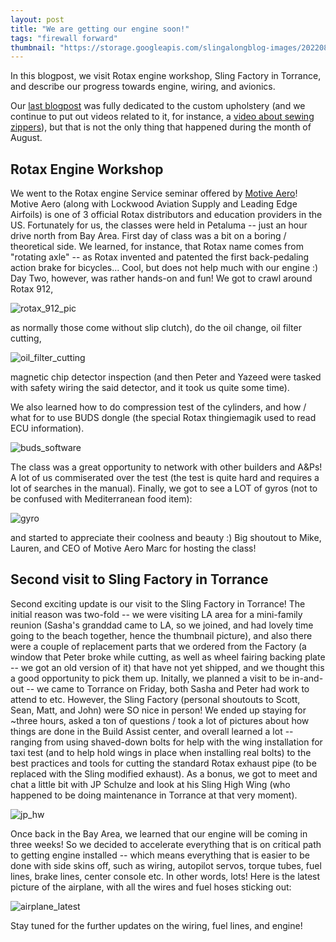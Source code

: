 ```yaml
---
layout: post
title: "We are getting our engine soon!"
tags: "firewall forward"
thumbnail: "https://storage.googleapis.com/slingalongblog-images/20220827_133643_thumb.jpg"
---
```


In this blogpost, we visit Rotax engine workshop, Sling Factory in Torrance, and describe our progress towards engine, wiring, and avionics.

Our [last blogpost](/diy-upholstery) was fully dedicated to the custom upholstery (and we continue to put out videos related to it, 
for instance, a [video about sewing zippers](https://youtu.be/hWruGGmMSSk)), but that is not the only thing that happened during the month of August.

## Rotax Engine Workshop

We went to the Rotax engine Service seminar offered by [Motive Aero](https://motive.aero/)! Motive Aero (along with
Lockwood Aviation Supply and Leading Edge Airfoils) is one of 3 official Rotax distributors and education providers in the US.
Fortunately for us, the classes were held in Petaluma -- just an hour drive north from Bay Area.
First day of class was a bit on a boring / theoretical side. We learned, for instance, that Rotax name comes from 
"rotating axle" -- as Rotax invented and patented the first back-pedaling action brake for bicycles... Cool, but does 
not help much with our engine :) Day Two, however, was rather hands-on and fun!
We got to crawl around Rotax 912,


![rotax_912_pic](https://storage.googleapis.com/slingalongblog-images/20220823_085741.jpg)


as normally those come without slip clutch), do the oil change, oil filter cutting,

![oil_filter_cutting](https://storage.googleapis.com/slingalongblog-images/20220823_114803.jpg)

magnetic chip detector inspection (and then Peter and Yazeed were tasked with safety wiring the said detector, and it took us quite some time).

We also learned how to do compression test of the cylinders, and how / what for to use BUDS dongle (the special
Rotax thingiemagik used to read ECU information).

![buds_software](https://storage.googleapis.com/slingalongblog-images/20220823_145840.jpg)

The class was a great opportunity to network with other builders and A&Ps! A lot of us commiserated
over the test (the test is quite hard and requires a lot of searches in the manual). 
Finally, we got to see a LOT of gyros (not to be confused with Mediterranean food item):

![gyro](https://storage.googleapis.com/slingalongblog-images/20220823_103939.jpg)

and started to appreciate their coolness and beauty :) 
Big shoutout to Mike, Lauren, and CEO of Motive Aero Marc for hosting the class!


## Second visit to Sling Factory in Torrance

Second exciting update is our visit to the Sling Factory in Torrance! The initial reason was two-fold -- we were visiting LA area for a mini-family reunion
(Sasha's granddad came to LA, so we joined, and had lovely time going to the beach together, hence the thumbnail picture), and also there were a couple of replacement parts that we ordered from the Factory (a window that Peter broke while cutting, as well
as wheel fairing backing plate -- we got an old version of it) that have not yet shipped, and we thought this a good opportunity to pick them up.
Initally, we planned a visit to be in-and-out -- we came to Torrance on Friday, both Sasha and Peter had work to attend to etc. 
However, the Sling Factory (personal shoutouts to Scott, Sean, Matt, and John) were SO nice in person! We ended up staying for ~three hours, asked a ton of questions / 
took a lot of pictures about
how things are done in the Build Assist center, and overall learned a lot -- ranging from using shaved-down bolts for help with the wing installation for
taxi test (and to help hold wings in place when installing real bolts) to the best practices and tools for cutting the standard Rotax exhaust pipe (to be replaced
with the Sling modified exhaust). 
As a bonus, we got to meet and chat a little bit with JP Schulze and look at his Sling High Wing (who happened to be doing maintenance in Torrance at that very moment). 

![jp_hw](https://storage.googleapis.com/slingalongblog-images/20220826_145141.jpg)

Once back in the Bay Area, we learned that our engine will be coming in three weeks! So we decided to accelerate everything that is on critical
path to getting engine installed -- which means everything that is easier to be done with side skins off, such as wiring, autopilot servos, torque tubes,
fuel lines, brake lines, center console etc. In other words, lots! Here is the latest picture of the airplane, with all the wires and fuel hoses sticking out:

![airplane_latest](https://storage.googleapis.com/slingalongblog-images/PXL_20220911_015634537.MP.jpg)

Stay tuned for the further updates on the wiring, fuel lines, and engine!
